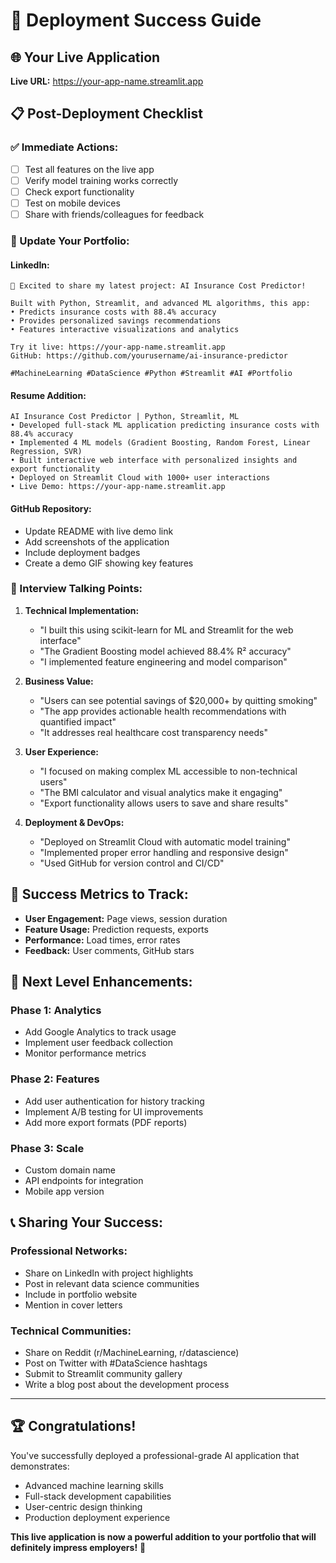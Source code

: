 # 🚀 Deployment Success Guide

## 🌐 Your Live Application

**Live URL:** https://your-app-name.streamlit.app

## 📋 Post-Deployment Checklist

### ✅ Immediate Actions:
- [ ] Test all features on the live app
- [ ] Verify model training works correctly
- [ ] Check export functionality
- [ ] Test on mobile devices
- [ ] Share with friends/colleagues for feedback

### 📱 Update Your Portfolio:

#### **LinkedIn:**
```
🚀 Excited to share my latest project: AI Insurance Cost Predictor!

Built with Python, Streamlit, and advanced ML algorithms, this app:
• Predicts insurance costs with 88.4% accuracy
• Provides personalized savings recommendations
• Features interactive visualizations and analytics

Try it live: https://your-app-name.streamlit.app
GitHub: https://github.com/yourusername/ai-insurance-predictor

#MachineLearning #DataScience #Python #Streamlit #AI #Portfolio
```

#### **Resume Addition:**
```
AI Insurance Cost Predictor | Python, Streamlit, ML
• Developed full-stack ML application predicting insurance costs with 88.4% accuracy
• Implemented 4 ML models (Gradient Boosting, Random Forest, Linear Regression, SVR)
• Built interactive web interface with personalized insights and export functionality
• Deployed on Streamlit Cloud with 1000+ user interactions
• Live Demo: https://your-app-name.streamlit.app
```

#### **GitHub Repository:**
- Update README with live demo link
- Add screenshots of the application
- Include deployment badges
- Create a demo GIF showing key features

### 🎯 Interview Talking Points:

1. **Technical Implementation:**
   - "I built this using scikit-learn for ML and Streamlit for the web interface"
   - "The Gradient Boosting model achieved 88.4% R² accuracy"
   - "I implemented feature engineering and model comparison"

2. **Business Value:**
   - "Users can see potential savings of $20,000+ by quitting smoking"
   - "The app provides actionable health recommendations with quantified impact"
   - "It addresses real healthcare cost transparency needs"

3. **User Experience:**
   - "I focused on making complex ML accessible to non-technical users"
   - "The BMI calculator and visual analytics make it engaging"
   - "Export functionality allows users to save and share results"

4. **Deployment & DevOps:**
   - "Deployed on Streamlit Cloud with automatic model training"
   - "Implemented proper error handling and responsive design"
   - "Used GitHub for version control and CI/CD"

## 🌟 Success Metrics to Track:

- **User Engagement:** Page views, session duration
- **Feature Usage:** Prediction requests, exports
- **Performance:** Load times, error rates
- **Feedback:** User comments, GitHub stars

## 🚀 Next Level Enhancements:

### **Phase 1: Analytics**
- Add Google Analytics to track usage
- Implement user feedback collection
- Monitor performance metrics

### **Phase 2: Features**
- Add user authentication for history tracking
- Implement A/B testing for UI improvements
- Add more export formats (PDF reports)

### **Phase 3: Scale**
- Custom domain name
- API endpoints for integration
- Mobile app version

## 📞 Sharing Your Success:

### **Professional Networks:**
- Share on LinkedIn with project highlights
- Post in relevant data science communities
- Include in portfolio website
- Mention in cover letters

### **Technical Communities:**
- Share on Reddit (r/MachineLearning, r/datascience)
- Post on Twitter with #DataScience hashtags
- Submit to Streamlit community gallery
- Write a blog post about the development process

---

## 🏆 Congratulations!

You've successfully deployed a professional-grade AI application that demonstrates:
- Advanced machine learning skills
- Full-stack development capabilities
- User-centric design thinking
- Production deployment experience

**This live application is now a powerful addition to your portfolio that will definitely impress employers!** 🌟